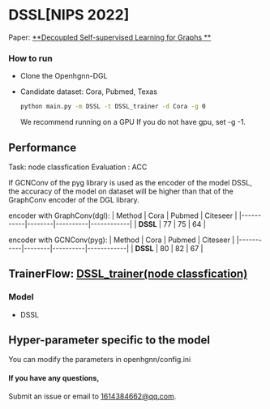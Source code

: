 # DSSL[NIPS 2022]

Paper: [**Decoupled Self-supervised Learning for Graphs
**](https://arxiv.org/pdf/2206.03601.pdf)


### How to run

- Clone the Openhgnn-DGL

- Candidate dataset: Cora, Pubmed, Texas

  ```bash
  python main.py -m DSSL -t DSSL_trainer -d Cora -g 0
  ```
  We recommend running on a GPU
  If you do not have gpu, set -g -1.

## Performance
Task: node classfication
Evaluation : ACC

If GCNConv of the pyg library is used as the encoder of the model DSSL, the accuracy of the model on dataset will be higher than that of the GraphConv encoder of the DGL library.

encoder with GraphConv(dgl):
| Method    |  Cora  |  Pubmed  |  Citeseer  |
|-----------|--------|----------|------------|
| **DSSL**  |   77   |     75   |     64     |

encoder with GCNConv(pyg):
| Method    |  Cora  |  Pubmed  |  Citeseer  |
|-----------|--------|----------|------------|
| **DSSL**  |   80   |     82   |     67     |

## TrainerFlow: [DSSL_trainer(node classfication)](../../trainerflow/DSSL_trainer.py)

### Model

- DSSL

## Hyper-parameter specific to the model

  You can modify the parameters in openhgnn/config.ini

#### If you have any questions,

  Submit an issue or email to [1614384662@qq.com](mailto:1614384662@qq.com).